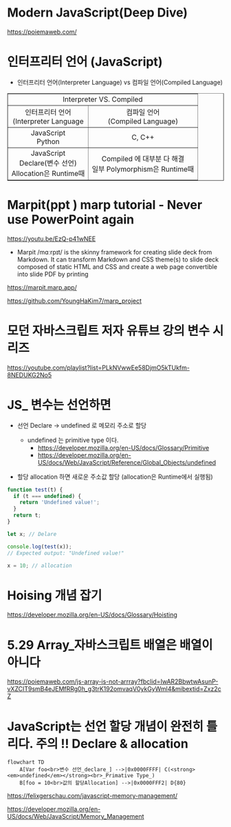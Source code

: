 # Modern JavaScript(Deep Dive)

https://poiemaweb.com/


# 인터프리터 언어 (JavaScript)

- 인터프리터 언어(Interpreter Language) vs 컴파일 언어(Compiled Language)

<table border="1">
    <tr>
    <td colspan="2" align="center">Interpreter  VS.   Compiled</td>
    </tr>
    <tr align="center">
        <td>인터프리터 언어<br>(Interpreter Language</td>
        <td>컴파일 언어<br>(Compiled Language)</td>
    </tr>
    <tr align="center">
        <td>JavaScript<br>Python</td>
        <td> C, C++ </td>
    </tr>
    <tr align="center">
        <td>JavaScript<br>Declare(변수 선언)<br>Allocation은 Runtime때</td>
        <td>Compiled 에 대부분 다 해결<br>일부 Polymorphism은 Runtime때</td>
    </tr>
</table>


# Marpit(ppt ) marp tutorial - Never use PowerPoint again

https://youtu.be/EzQ-p41wNEE

- Marpit /mɑːrpɪt/ is the skinny framework for creating slide deck from Markdown. It can transform Markdown and CSS theme(s) to slide deck composed of static HTML and CSS and create a web page convertible into slide PDF by printing

https://marpit.marp.app/

https://github.com/YoungHaKim7/marp_project

# 모던 자바스크립트 저자 유튜브 강의 변수 시리즈

https://youtube.com/playlist?list=PLkNVwwEe58DjmO5kTUkfm-8NEDUKG2No5


# JS_ 변수는 선언하면

- 선언 Declare -> undefined 로 메모리 주소로 할당
  - undefined 는 primitive type 이다.
    - https://developer.mozilla.org/en-US/docs/Glossary/Primitive
    - https://developer.mozilla.org/en-US/docs/Web/JavaScript/Reference/Global_Objects/undefined 

- 할당 allocation 하면 새로운 주소값 할당 (allocation은 Runtime에서 실행됨)

```javascript
function test(t) {
  if (t === undefined) {
    return 'Undefined value!';
  }
  return t;
}

let x; // Delare

console.log(test(x)); 
// Expected output: "Undefined value!"

x = 10; // allocation
```

# Hoising 개념 잡기

https://developer.mozilla.org/en-US/docs/Glossary/Hoisting


# 5.29 Array_자바스크립트 배열은 배열이 아니다

https://poiemaweb.com/js-array-is-not-arrray?fbclid=IwAR2BbwtwAsunP-vXZCIT9smB4eJEMfRRg0h_g3trK192omvaqV0ykGyWml4&mibextid=Zxz2cZ

# JavaScript는 선언 할당 개념이 완전히 틀리다. 주의 !! Declare & allocation

```mermaid
flowchart TD
    A[Var foo<br>변수 선언_declare_] -->|0x0000FFFF| C(<strong><em>undefined</em></strong><br>_Primative Type_)
    B[foo = 10<br>값의 할당Allocation] -->|0x0000FFF2| D{80}

```

https://felixgerschau.com/javascript-memory-management/

https://developer.mozilla.org/en-US/docs/Web/JavaScript/Memory_Management
